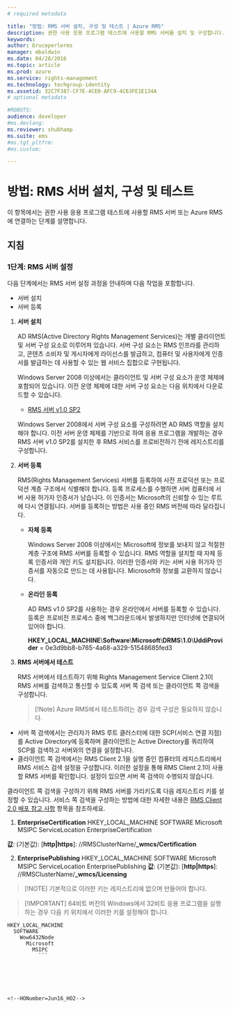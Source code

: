 ```yaml
---
# required metadata

title: "방법: RMS 서버 설치, 구성 및 테스트 | Azure RMS"
description: 권한 사용 응용 프로그램 테스트에 사용할 RMS 서버를 설치 및 구성합니다.
keywords:
author: bruceperlerms
manager: mbaldwin
ms.date: 04/28/2016
ms.topic: article
ms.prod: azure
ms.service: rights-management
ms.technology: techgroup-identity
ms.assetid: 32C7F387-CF7E-4CE0-AFC9-4C63FE1E134A
# optional metadata

#ROBOTS:
audience: developer
#ms.devlang:
ms.reviewer: shubhamp
ms.suite: ems
#ms.tgt_pltfrm:
#ms.custom:

---
```


# 방법: RMS 서버 설치, 구성 및 테스트

이 항목에서는 권한 사용 응용 프로그램 테스트에 사용할 RMS 서버 또는 Azure RMS에 연결하는 단계를 설명합니다.
 
## 지침

### 1단계: RMS 서버 설정

다음 단계에서는 RMS 서버 설정 과정을 안내하며 다음 작업을 포함합니다.

-   서버 설치
-   서버 등록

1.  **서버 설치**

    AD RMS(Active Directory Rights Management Services)는 개별 클라이언트 및 서버 구성 요소로 이루어져 있습니다. 서버 구성 요소는 RMS 인프라를 관리하고, 콘텐츠 소비자 및 게시자에게 라이선스를 발급하고, 컴퓨터 및 사용자에게 인증서를 발급하는 데 사용할 수 있는 웹 서비스 집합으로 구현됩니다.

    Windows Server 2008 이상에서는 클라이언트 및 서버 구성 요소가 운영 체제에 포함되어 있습니다. 이전 운영 체제에 대한 서버 구성 요소는 다음 위치에서 다운로드할 수 있습니다.

    -   [RMS 서버 v1.0 SP2](http://go.microsoft.com/fwlink/p/?linkid=73722)

    Windows Server 2008에서 서버 구성 요소를 구성하려면 AD RMS 역할을 설치해야 합니다. 이전 서버 운영 체제를 기반으로 하여 응용 프로그램을 개발하는 경우 RMS 서버 v1.0 SP2를 설치한 후 RMS 서비스를 프로비전하기 전에 레지스트리를 구성합니다.

2.  **서버 등록**

    RMS(Rights Management Services) 서버를 등록하여 사전 프로덕션 또는 프로덕션 계층 구조에서 식별해야 합니다. 등록 프로세스를 수행하면 서버 컴퓨터에 서버 사용 허가자 인증서가 남습니다. 이 인증서는 Microsoft의 신뢰할 수 있는 루트에 다시 연결됩니다. 서버를 등록하는 방법은 사용 중인 RMS 버전에 따라 달라집니다.

    -   **자체 등록**

        Windows Server 2008 이상에서는 Microsoft에 정보를 보내지 않고 적절한 계층 구조에 RMS 서버를 등록할 수 있습니다. RMS 역할을 설치할 때 자체 등록 인증서와 개인 키도 설치됩니다. 이러한 인증서와 키는 서버 사용 허가자 인증서를 자동으로 만드는 데 사용됩니다. Microsoft와 정보를 교환하지 않습니다.

    -   **온라인 등록**

        AD RMS v1.0 SP2를 사용하는 경우 온라인에서 서버를 등록할 수 있습니다. 등록은 프로비전 프로세스 중에 백그라운드에서 발생하지만 인터넷에 연결되어 있어야 합니다.

        **HKEY\_LOCAL\_MACHINE**\\**Software**\\**Microsoft**\\**DRMS**\\**1.0**\\**UddiProvider** = 0e3d9bb8-b765-4a68-a329-51548685fed3

3. **RMS 서버에서 테스트**

    RMS 서버에서 테스트하기 위해 Rights Management Service Client 2.1이 RMS 서버를 검색하고 통신할 수 있도록 서버 쪽 검색 또는 클라이언트 쪽 검색을 구성합니다.

    > [!Note] Azure RMS에서 테스트하려는 경우 검색 구성은 필요하지 않습니다.

  - 서버 쪽 검색에서는 관리자가 RMS 루트 클러스터에 대한 SCP(서비스 연결 지점)를 Active Directory에 등록하며 클라이언트는 Active Directory를 쿼리하여 SCP를 검색하고 서버와의 연결을 설정합니다.
  - 클라이언트 쪽 검색에서는 RMS Client 2.1을 실행 중인 컴퓨터의 레지스트리에서 RMS 서비스 검색 설정을 구성합니다. 이러한 설정을 통해 RMS Client 2.1이 사용할 RMS 서버를 확인합니다. 설정이 있으면 서버 쪽 검색이 수행되지 않습니다.

  클라이언트 쪽 검색을 구성하기 위해 RMS 서버를 가리키도록 다음 레지스트리 키를 설정할 수 있습니다. 서비스 쪽 검색을 구성하는 방법에 대한 자세한 내용은 [RMS Client 2.0 배포 참고 사항](https://technet.microsoft.com/en-us/library/jj159267(WS.10).aspx) 항목을 참조하세요.

1. **EnterpriseCertification**
        HKEY_LOCAL_MACHINE        SOFTWARE          Microsoft            MSIPC              ServiceLocation                EnterpriseCertification

  **값**: (기본값): [**http|https**]: //RMSClusterName/**_wmcs/Certification**

2. **EnterprisePublishing**
        HKEY_LOCAL_MACHINE        SOFTWARE          Microsoft            MSIPC              ServiceLocation                EnterprisePublishing **값**: (기본값): [**http|https**]: //RMSClusterName/**_wmcs/Licensing**

>[!NOTE] 기본적으로 이러한 키는 레지스트리에 없으며 만들어야 합니다.

>[!IMPORTANT] 64비트 버전의 Windows에서 32비트 응용 프로그램을 실행하는 경우 다음 키 위치에서 이러한 키를 설정해야 합니다.<p>
  ```    
  HKEY_LOCAL_MACHINE
    SOFTWARE
      Wow6432Node
        Microsoft
          MSIPC
            ```

 

 


<!--HONumber=Jun16_HO2-->


